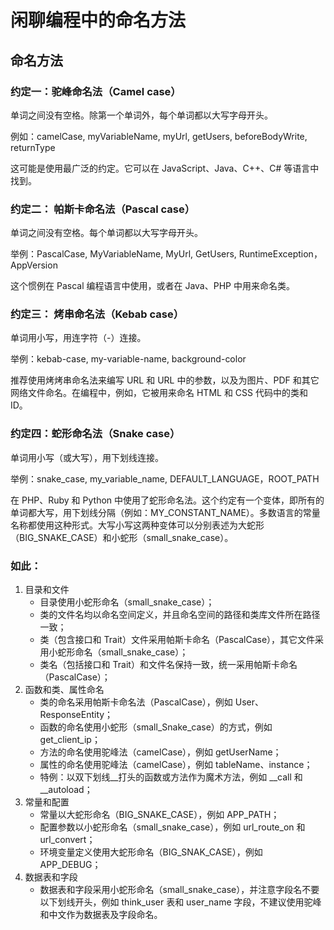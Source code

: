 # 闲聊编程中的命名方法

## 命名方法

### 约定一：驼峰命名法（Camel case）

单词之间没有空格。除第一个单词外，每个单词都以大写字母开头。

例如：camelCase, myVariableName, myUrl, getUsers, beforeBodyWrite, returnType

这可能是使用最广泛的约定。它可以在 JavaScript、Java、C++、C# 等语言中找到。

### 约定二： 帕斯卡命名法（Pascal case）

单词之间没有空格。每个单词都以大写字母开头。

举例：PascalCase, MyVariableName, MyUrl, GetUsers, RuntimeException，AppVersion

这个惯例在 Pascal 编程语言中使用，或者在 Java、PHP 中用来命名类。

### 约定三： 烤串命名法（Kebab case）

单词用小写，用连字符（-）连接。

举例：kebab-case, my-variable-name, background-color

推荐使用烤烤串命名法来编写 URL 和 URL 中的参数，以及为图片、PDF 和其它网络文件命名。在编程中，例如，它被用来命名 HTML 和 CSS 代码中的类和 ID。

### 约定四：蛇形命名法（Snake case）

单词用小写（或大写），用下划线连接。

举例：snake_case, my_variable_name, DEFAULT_LANGUAGE，ROOT_PATH

在 PHP、Ruby 和 Python 中使用了蛇形命名法。这个约定有一个变体，即所有的单词都大写，用下划线分隔（例如：MY_CONSTANT_NAME）。多数语言的常量名称都使用这种形式。大写小写这两种变体可以分别表述为大蛇形（BIG_SNAKE_CASE）和小蛇形（small_snake_case）。

### 如此：

1. 目录和文件
     - 目录使用小蛇形命名（small_snake_case）；
     - 类的文件名均以命名空间定义，并且命名空间的路径和类库文件所在路径一致；
     - 类（包含接口和 Trait）文件采用帕斯卡命名（PascalCase），其它文件采用小蛇形命名（small_snake_case）；
     - 类名（包括接口和 Trait）和文件名保持一致，统一采用帕斯卡命名（PascalCase）；
2. 函数和类、属性命名
     - 类的命名采用帕斯卡命名法（PascalCase），例如 User、ResponseEntity；
     - 函数的命名使用小蛇形（small_Snake_case）的方式，例如 get_client_ip；
     - 方法的命名使用驼峰法（camelCase），例如 getUserName；
     - 属性的命名使用驼峰法（camelCase），例如 tableName、instance；
     - 特例：以双下划线__打头的函数或方法作为魔术方法，例如 __call 和 __autoload；
3. 常量和配置
     - 常量以大蛇形命名（BIG_SNAKE_CASE），例如 APP_PATH；
     - 配置参数以小蛇形命名（small_snake_case），例如 url_route_on 和 url_convert；
     - 环境变量定义使用大蛇形命名（BIG_SNAK_CASE），例如 APP_DEBUG；
4. 数据表和字段
     - 数据表和字段采用小蛇形命名（small_snake_case），并注意字段名不要以下划线开头，例如 think_user 表和 user_name 字段，不建议使用驼峰和中文作为数据表及字段命名。


